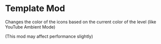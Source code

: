 # Template Mod

Changes the color of the icons based on the current color of the level (like <cr>YouTube</c> Ambient Mode)

<cr>(This mod may affect performance slightly)</c>
